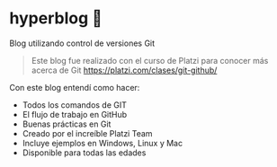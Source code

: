 # hyperblog 💚
Blog utilizando control de versiones Git

>Este blog fue realizado con el curso de Platzi para conocer más acerca de Git https://platzi.com/clases/git-github/

Con este blog entendí como hacer:
- Todos los comandos de GIT
- El flujo de trabajo en GitHub
- Buenas prácticas en Git
- Creado por el increíble Platzi Team
- Incluye ejemplos en Windows, Linux y Mac
- Disponible para todas las edades
